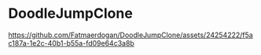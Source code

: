 # DoodleJumpClone

https://github.com/Fatmaerdogan/DoodleJumpClone/assets/24254222/f5ac187a-1e2c-40b1-b55a-fd09e64c3a8b

